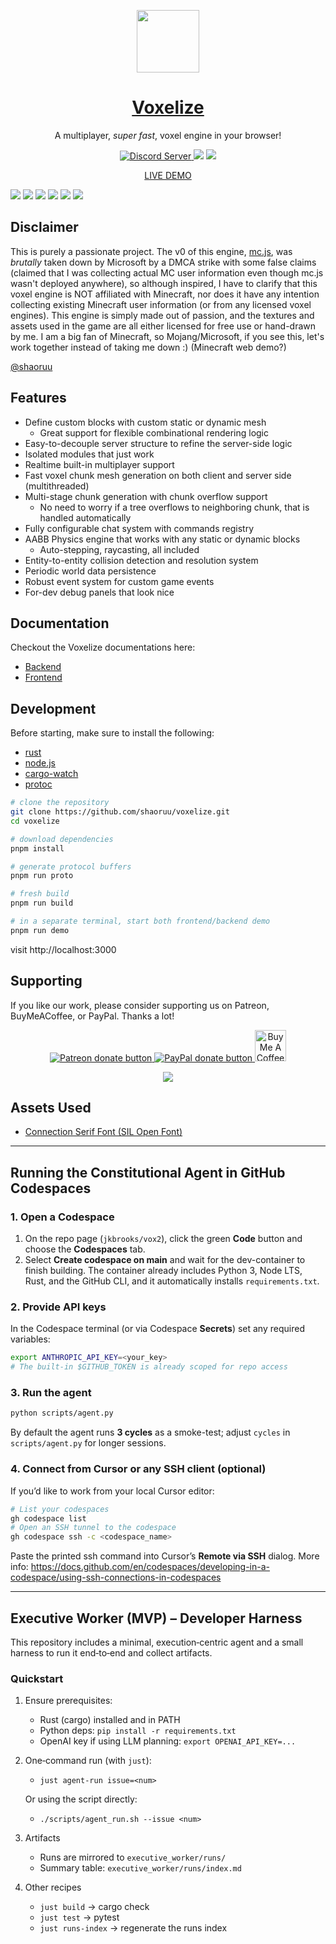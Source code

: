 <a href="https://shaoruu.io">
  <p align="center">
    <img src="examples/client/src/assets/logo-circle.png" width="100px" height="100px" />
  </p>
  <h1 align="center">Voxelize</h1>
</a>

<p align="center">A multiplayer, <i>super fast</i>, voxel engine in your browser!</p>

<p align="center">
  <a href="https://discord.gg/9483RZtWVU">
  <img alt="Discord Server" src="https://img.shields.io/discord/1229328337713762355?label=Discord&logo=Discord&style=for-the-badge">
  </a>
  <img src="https://img.shields.io/npm/v/@voxelize/core?logo=npm&style=for-the-badge">
  <img src="https://img.shields.io/crates/v/voxelize?style=for-the-badge"/>
</p>

<a href="https://shaoruu.io">
  <p align="center">
  LIVE DEMO
  </p>
</a>

![](/assets/Screenshot%202024-02-19%20at%201.37.53 AM.png)
![](/assets/Screen%20Shot%202022-07-13%20at%201.01.08%20AM.png)
![](/assets/minejs.png)
![](/assets/Screen%20Shot%202022-07-19%20at%209.54.24%20PM.png)
![](/assets/Screen%20Shot%202022-07-31%20at%2011.58.11%20PM.png)
![](</assets/Screen%20Shot%202022-07-22%20at%208.01.48%20PM%20(2).png>)

## Disclaimer

This is purely a passionate project. The v0 of this engine, [mc.js](https://github.com/shaoruu/mc.js), was <i>brutally</i> taken down by Microsoft by a DMCA strike with some false claims (claimed that I was collecting actual MC user information even though mc.js wasn't deployed anywhere), so although inspired, I have to clarify that this voxel engine is NOT affiliated with Minecraft, nor does it have any intention collecting existing Minecraft user information (or from any licensed voxel engines). This engine is simply made out of passion, and the textures and assets used in the game are all either licensed for free use or hand-drawn by me. I am a big fan of Minecraft, so Mojang/Microsoft, if you see this, let's work together instead of taking me down :) (Minecraft web demo?)

[@shaoruu](https://github.com/shaoruu)

## Features

- Define custom blocks with custom static or dynamic mesh
  - Great support for flexible combinational rendering logic
- Easy-to-decouple server structure to refine the server-side logic
- Isolated modules that just work
- Realtime built-in multiplayer support
- Fast voxel chunk mesh generation on both client and server side (multithreaded)
- Multi-stage chunk generation with chunk overflow support
  - No need to worry if a tree overflows to neighboring chunk, that is handled automatically
- Fully configurable chat system with commands registry
- AABB Physics engine that works with any static or dynamic blocks
  - Auto-stepping, raycasting, all included
- Entity-to-entity collision detection and resolution system
- Periodic world data persistence
- Robust event system for custom game events
- For-dev debug panels that look nice

## Documentation

Checkout the Voxelize documentations here:

- [Backend](https://docs.rs/voxelize/0.8.11/voxelize/index.html)
- [Frontend](https://docs.voxelize.io/tutorials/intro/what-is-voxelize)

## Development

Before starting, make sure to install the following:

- [rust](https://www.rust-lang.org/tools/install)
- [node.js](https://nodejs.org/en/download/)
- [cargo-watch](https://crates.io/crates/cargo-watch)
- [protoc](https://grpc.io/docs/protoc-installation/)

```bash
# clone the repository
git clone https://github.com/shaoruu/voxelize.git
cd voxelize

# download dependencies
pnpm install

# generate protocol buffers
pnpm run proto

# fresh build
pnpm run build

# in a separate terminal, start both frontend/backend demo
pnpm run demo
```

visit http://localhost:3000

## Supporting

If you like our work, please consider supporting us on Patreon, BuyMeACoffee, or PayPal. Thanks a lot!

<p align="center">
  <a href="https://www.patreon.com/voxelize"><img src="https://c5.patreon.com/external/logo/become_a_patron_button.png" alt="Patreon donate button" /> </a>
  <a href="https://paypal.me/iantheboss"><img src="https://werwolv.net/assets/paypal_banner.png" alt="PayPal donate button" /> </a>
  <a href="https://www.buymeacoffee.com/shaoruu"><img src="https://i.imgur.com/xPDiGKQ.png" alt="Buy Me A Coffee" style="height: 50px"/> </a>
</p>

<p align="center">
  <img src="https://api.star-history.com/svg?repos=voxelize/voxelize&type=Date" />
</p>

## Assets Used

- [Connection Serif Font (SIL Open Font)](https://fonts2u.com/connection-serif.font)

---

## Running the Constitutional Agent in GitHub Codespaces

### 1. Open a Codespace
1. On the repo page (`jkbrooks/vox2`), click the green **Code** button and choose the **Codespaces** tab.
2. Select **Create codespace on main** and wait for the dev-container to finish building. The container already includes Python 3, Node LTS, Rust, and the GitHub CLI, and it automatically installs `requirements.txt`.

### 2. Provide API keys
In the Codespace terminal (or via Codespace **Secrets**) set any required variables:
```bash
export ANTHROPIC_API_KEY=<your_key>
# The built-in $GITHUB_TOKEN is already scoped for repo access
```

### 3. Run the agent
```bash
python scripts/agent.py
```
By default the agent runs **3 cycles** as a smoke-test; adjust `cycles` in `scripts/agent.py` for longer sessions.

### 4. Connect from Cursor or any SSH client (optional)
If you’d like to work from your local Cursor editor:
```bash
# List your codespaces
gh codespace list
# Open an SSH tunnel to the codespace
gh codespace ssh -c <codespace_name>
```
Paste the printed ssh command into Cursor’s **Remote via SSH** dialog. More info: <https://docs.github.com/en/codespaces/developing-in-a-codespace/using-ssh-connections-in-codespaces>

---

## Executive Worker (MVP) – Developer Harness

This repository includes a minimal, execution‑centric agent and a small harness to run it end‑to‑end and collect artifacts.

### Quickstart

1. Ensure prerequisites:
   - Rust (cargo) installed and in PATH
   - Python deps: `pip install -r requirements.txt`
   - OpenAI key if using LLM planning: `export OPENAI_API_KEY=...`

2. One‑command run (with `just`):
   - `just agent-run issue=<num>`

   Or using the script directly:
   - `./scripts/agent_run.sh --issue <num>`

3. Artifacts
   - Runs are mirrored to `executive_worker/runs/`
   - Summary table: `executive_worker/runs/index.md`

4. Other recipes
   - `just build` → cargo check
   - `just test` → pytest
   - `just runs-index` → regenerate the runs index


